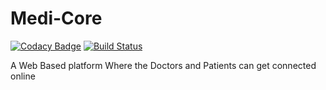 # Medi-Core
[![Codacy Badge](https://api.codacy.com/project/badge/Grade/1500788e71d44fd2b75e703f6dfd694f)](https://www.codacy.com/app/shehand/Medi-Core?utm_source=github.com&amp;utm_medium=referral&amp;utm_content=shehand/Medi-Core&amp;utm_campaign=Badge_Grade)
[![Build Status](https://travis-ci.org/shehand/Medi-Core.svg?branch=master)](https://travis-ci.org/shehand/Medi-Core)

A Web Based platform Where the Doctors and Patients can get connected online
